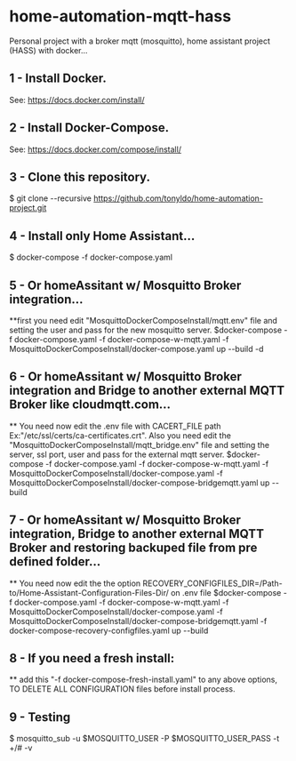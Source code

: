 # home-automation-mqtt-hass
Personal project with a broker mqtt (mosquitto), home assistant project (HASS) with docker...

## 1 - Install Docker.
See: https://docs.docker.com/install/

## 2 - Install Docker-Compose.
See: https://docs.docker.com/compose/install/

## 3 - Clone this repository.
$ git clone --recursive https://github.com/tonyldo/home-automation-project.git

## 4 - Install only Home Assistant...
$ docker-compose -f docker-compose.yaml

## 5 - Or homeAssitant w/ Mosquitto Broker integration...
**first you need edit "MosquittoDockerComposeInstall/mqtt.env" file and setting the user and pass for the new mosquitto server. 
$docker-compose -f docker-compose.yaml -f docker-compose-w-mqtt.yaml -f MosquittoDockerComposeInstall/docker-compose.yaml up --build -d

## 6 - Or homeAssitant w/ Mosquitto Broker integration and Bridge to another external MQTT Broker like cloudmqtt.com...
** You need now edit the .env file with CACERT_FILE path Ex:"/etc/ssl/certs/ca-certificates.crt". Also you need edit the "MosquittoDockerComposeInstall/mqtt_bridge.env" file and setting the server, ssl port, user and pass for the external mqtt server.
$docker-compose -f docker-compose.yaml -f docker-compose-w-mqtt.yaml -f MosquittoDockerComposeInstall/docker-compose.yaml -f MosquittoDockerComposeInstall/docker-compose-bridgemqtt.yaml  up --build

## 7 - Or homeAssitant w/ Mosquitto Broker integration, Bridge to another external MQTT Broker and restoring backuped file from pre defined folder...
** You need now edit the the option RECOVERY_CONFIGFILES_DIR=/Path-to/Home-Assistant-Configuration-Files-Dir/ on .env file
$docker-compose -f docker-compose.yaml -f docker-compose-w-mqtt.yaml -f MosquittoDockerComposeInstall/docker-compose.yaml -f MosquittoDockerComposeInstall/docker-compose-bridgemqtt.yaml -f docker-compose-recovery-configfiles.yaml up --build

## 8 - If you need a fresh install:
** add this "-f docker-compose-fresh-install.yaml" to any above options, TO DELETE ALL CONFIGURATION files before install process.

## 9 - Testing
$ mosquitto_sub -u $MOSQUITTO_USER -P $MOSQUITTO_USER_PASS -t +/# -v
